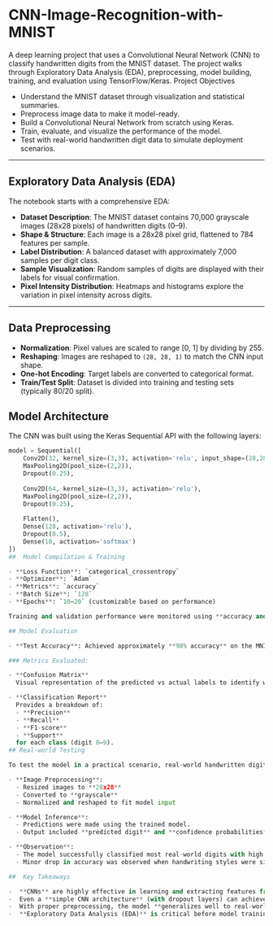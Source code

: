 # CNN-Image-Recognition-with-MNIST
A deep learning project that uses a Convolutional Neural Network (CNN) to classify handwritten digits from the MNIST dataset. The project walks through Exploratory Data Analysis (EDA), preprocessing, model building, training, and evaluation using TensorFlow/Keras.
Project Objectives

- Understand the MNIST dataset through visualization and statistical summaries.
- Preprocess image data to make it model-ready.
- Build a Convolutional Neural Network from scratch using Keras.
- Train, evaluate, and visualize the performance of the model.
- Test with real-world handwritten digit data to simulate deployment scenarios.

---

##  Exploratory Data Analysis (EDA)

The notebook starts with a comprehensive EDA:

- **Dataset Description**: The MNIST dataset contains 70,000 grayscale images (28x28 pixels) of handwritten digits (0–9).
- **Shape & Structure**: Each image is a 28x28 pixel grid, flattened to 784 features per sample.
- **Label Distribution**: A balanced dataset with approximately 7,000 samples per digit class.
- **Sample Visualization**: Random samples of digits are displayed with their labels for visual confirmation.
- **Pixel Intensity Distribution**: Heatmaps and histograms explore the variation in pixel intensity across digits.

---

##  Data Preprocessing

- **Normalization**: Pixel values are scaled to range [0, 1] by dividing by 255.
- **Reshaping**: Images are reshaped to `(28, 28, 1)` to match the CNN input shape.
- **One-hot Encoding**: Target labels are converted to categorical format.
- **Train/Test Split**: Dataset is divided into training and testing sets (typically 80/20 split).

## Model Architecture

The CNN was built using the Keras Sequential API with the following layers:

```python
model = Sequential([
    Conv2D(32, kernel_size=(3,3), activation='relu', input_shape=(28,28,1)),
    MaxPooling2D(pool_size=(2,2)),
    Dropout(0.25),
    
    Conv2D(64, kernel_size=(3,3), activation='relu'),
    MaxPooling2D(pool_size=(2,2)),
    Dropout(0.25),
    
    Flatten(),
    Dense(128, activation='relu'),
    Dropout(0.5),
    Dense(10, activation='softmax')
])
##  Model Compilation & Training

- **Loss Function**: `categorical_crossentropy`  
- **Optimizer**: `Adam`  
- **Metrics**: `accuracy`  
- **Batch Size**: `128`  
- **Epochs**: `10–20` (customizable based on performance)

Training and validation performance were monitored using **accuracy and loss curves** plotted after each epoch to observe learning trends.

## Model Evaluation

- **Test Accuracy**: Achieved approximately **98% accuracy** on the MNIST test set.

### Metrics Evaluated:

- **Confusion Matrix**  
  Visual representation of the predicted vs actual labels to identify which digits were commonly misclassified.

- **Classification Report**  
  Provides a breakdown of:
  - **Precision**
  - **Recall**
  - **F1-score**
  - **Support**  
  for each class (digit 0–9).
## Real-world Testing

To test the model in a practical scenario, real-world handwritten digits were introduced:

- **Image Preprocessing**:
  - Resized images to **28x28**
  - Converted to **grayscale**
  - Normalized and reshaped to fit model input

- **Model Inference**:
  - Predictions were made using the trained model.
  - Output included **predicted digit** and **confidence probabilities**.

- **Observation**:
  - The model successfully classified most real-world digits with high confidence.
  - Minor drop in accuracy was observed when handwriting styles were significantly different from MNIST samples.

##  Key Takeaways

-  **CNNs** are highly effective in learning and extracting features from image data, making them ideal for digit recognition.
-  Even a **simple CNN architecture** (with dropout layers) can achieve very high performance on MNIST.
-  With proper preprocessing, the model **generalizes well to real-world handwritten digits**.
-  **Exploratory Data Analysis (EDA)** is critical before model training — it reveals important data patterns, class imbalances, and prepares the ground for effective modeling.
